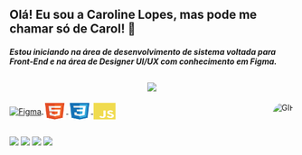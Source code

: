 ## Olá! Eu sou a Caroline Lopes, mas pode me chamar só de Carol! 🌼
##### Estou iniciando na área de desenvolvimento de sistema voltada para Front-End e na área de Designer UI/UX com conhecimento em Figma.

##

  <div align="center">
   <a href="https://github.com/caroldeirante">
   <img height="180em" src="https://github-readme-stats.vercel.app/api?username=caroldeirante&show_icons=true&theme=onedark&include_all_commits=true&count_private=true"/>
  </div>
  
  <div style="display: inline_block"><br>
   <img align="center" alt="Figma" height="30" width="40" src="https://cdn.jsdelivr.net/gh/devicons/devicon/icons/figma/figma-original.svg">
   <img align="center" alt="HTML" height="30" width="40" src="https://raw.githubusercontent.com/devicons/devicon/master/icons/html5/html5-original.svg">
   <img align="center" alt="CSS" height="30" width="40" src="https://raw.githubusercontent.com/devicons/devicon/master/icons/css3/css3-original.svg">
   <img align="center" alt="JS" height="30" width="40" src="https://raw.githubusercontent.com/devicons/devicon/master/icons/javascript/javascript-plain.svg">
   <img align="right" alt="GIF" height="150" style="border-radius:40px;" src="https://media.discordapp.net/attachments/891480535354978337/892098865745002496/Webp.net-gifmaker_1.gif">
  </div>
  
##
 
<div> 
  <a href="https://www.facebook.com/caroldeirante" target="_blank"><img src="https://img.shields.io/badge/Facebook-1877F2?style=for-the-badge&logo=facebook&logoColor=white" target="_blank"></a>
  <a href="https://instagram.com/caroldeirante" target="_blank"><img src="https://img.shields.io/badge/-Instagram-%23E4405F?style=for-the-badge&logo=instagram&logoColor=white" target="_blank"></a>
  <a href="https://www.linkedin.com/in/caroldeirante/" target="_blank"><img src="https://img.shields.io/badge/-LinkedIn-%230077B5?style=for-the-badge&logo=linkedin&logoColor=white" target="_blank"></a>
  <a href = "mailto:carolinelopescontato@gmail.com"><img src="https://img.shields.io/badge/Gmail-D14836?style=for-the-badge&logo=gmail&logoColor=white" target="_blank"></a>
</div> 
  
  

